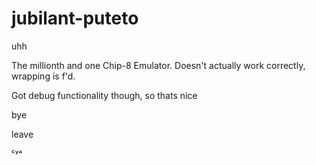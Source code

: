 # jubilant-puteto
uhh

The millionth and one Chip-8 Emulator. Doesn't actually work correctly, wrapping is f'd.

Got debug functionality though, so thats nice

bye

leave

ᶜʸᵃ
